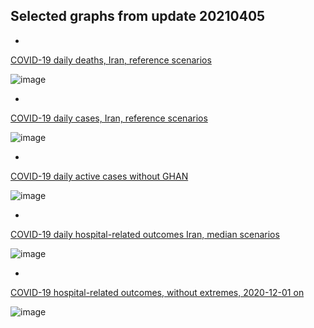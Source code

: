 
## Selected graphs from update 20210405

*

[COVID-19 daily deaths, Iran, reference scenarios](https://github.com/pourmalek/covir2/blob/main/20210405/output/merge/graph%2011a%20COVID-19%20daily%20deaths%2C%20Iran%2C%20reference%20scenarios.pdf)

![image](https://user-images.githubusercontent.com/30849720/115964137-cda50500-a4d7-11eb-99f4-8a5e642c196c.png)

*

[COVID-19 daily cases, Iran, reference scenarios](https://github.com/pourmalek/covir2/blob/main/20210405/output/merge/graph%2021a%20COVID-19%20daily%20cases%2C%20Iran%2C%20reference%20scenarios.pdf)

![image](https://user-images.githubusercontent.com/30849720/115964173-05ac4800-a4d8-11eb-98d4-d5e0b9c11d9f.png)

*
[COVID-19 daily active cases without GHAN](https://github.com/pourmalek/covir2/blob/main/20210405/output/merge/graph%2062.1%20COVID-19%20daily%20active%20cases%20wo%20GHAN%20Hijri.pdf)

![image](https://user-images.githubusercontent.com/30849720/115964215-35f3e680-a4d8-11eb-9626-c4fbd4d5c7cb.png)

*
[COVID-19 daily hospital-related outcomes Iran, median scenarios](https://github.com/pourmalek/covir2/blob/main/20210405/output/merge/graph%2071%20COVID-19%20hospital-related%20outcomes.pdf)

![image](https://user-images.githubusercontent.com/30849720/115964277-88cd9e00-a4d8-11eb-8131-6e50d1e6f773.png)

*
[COVID-19 hospital-related outcomes, without extremes, 2020-12-01 on](https://github.com/pourmalek/covir2/blob/main/20210405/output/merge/graph%2073%20COVID-19%20hospital-related%20outcomes%2C%20wo%20extremes%2C%202020-12-01%20on.pdf)

![image](https://user-images.githubusercontent.com/30849720/115964346-e661ea80-a4d8-11eb-9674-7bd77a70ca0e.png)

